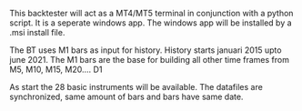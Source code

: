 This backtester will act as a MT4/MT5 terminal in conjunction with a python script. It is a seperate windows app. The windows app will be installed by a .msi install file.

The BT uses M1 bars as input for history. History starts januari 2015 upto june 2021.
The M1 bars are the base for building all other time frames from M5, M10, M15, M20.... D1

As start the 28 basic instruments will be available. The datafiles are synchronized, same amount of bars and bars have same date.
